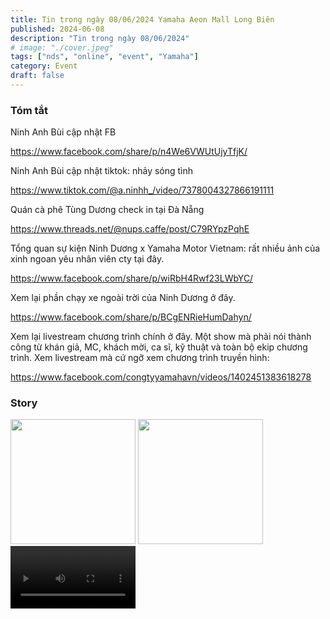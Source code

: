 ```yaml
---
title: Tin trong ngày 08/06/2024 Yamaha Aeon Mall Long Biên
published: 2024-06-08
description: "Tin trong ngày 08/06/2024"
# image: "./cover.jpeg"
tags: ["nds", "online", "event", "Yamaha"]
category: Event
draft: false
---
```


### Tóm tắt

Ninh Anh Bùi cập nhật FB

https://www.facebook.com/share/p/n4We6VWUtUjyTfjK/


Ninh Anh Bùi cập nhật tiktok: nhảy sóng tình 

https://www.tiktok.com/@a.ninhh_/video/7378004327866191111


Quán cà phê Tùng Dương check in tại Đà Nẵng

https://www.threads.net/@nups.caffe/post/C79RYpzPqhE


Tổng quan sự kiện Ninh Dương x Yamaha Motor Vietnam: rất nhiều ảnh của xinh ngoan yêu nhân viên cty tại đây.

https://www.facebook.com/share/p/wiRbH4Rwf23LWbYC/


Xem lại phần chạy xe ngoài trời của Ninh Dương ở đây.

https://www.facebook.com/share/p/BCgENRieHumDahyn/


Xem lại livestream chương trình chính ở đây. Một show mà phải nói thành công từ khán giả, MC, khách mời, ca sĩ, kỹ thuật và toàn bộ ekip chương trình. Xem livestream mà cứ ngỡ xem chương trình truyền hình:

https://www.facebook.com/congtyyamahavn/videos/1402451383618278


### Story 

<img width="200" src="https://github.com/ninhduongsummary/ninhduongsummary/assets/174809384/4d989fb4-866e-4109-86c0-a45b497088b1" />


<img width="200" src="https://github.com/ninhduongsummary/ninhduongsummary/assets/174809384/ceadf350-c22d-47d1-a953-81fa37f712fc" />

<video width="200" controls>
  <source src="https://github.com/ninhduongsummary/ninhduongsummary/assets/174809384/82ff4716-44f5-433a-a807-9a623164220c" type="video/mp4">
</video>



